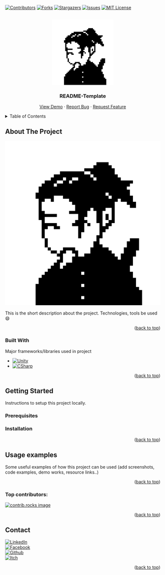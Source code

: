 <a id="readme-top"></a>

[![Contributors][contributors-shield]][contributors-url]
[![Forks][forks-shield]][forks-url]
[![Stargazers][stars-shield]][stars-url]
[![Issues][issues-shield]][issues-url]
[![MIT License][license-shield]][license-url]


<!-- PROJECT LOGO -->
<br />
<div align="center">
  <a href="https://github.com/NamPhuThuy/Unity-Package-VFX-From-Scripts">
    <img src="images/avatar.png" alt="Logo" width="200">
  </a>

<h3 align="center">README-Template</h3>

  <p align="center">
    <a href="https://github.com/NamPhuThuy/Unity-Package-VFX-From-Scripts">View Demo</a>
    ·
    <a href="https://github.com/NamPhuThuy/Unity-Package-VFX-From-Scripts/issues/new?labels=bug&template=bug-report---.md">Report Bug</a>
    ·
    <a href="https://github.com/NamPhuThuy/Unity-Package-VFX-From-Scripts/issues/new?labels=enhancement&template=feature-request---.md">Request Feature</a>
  </p>
</div>

<!-- TABLE OF CONTENTS -->
<details>
  <summary>Table of Contents</summary>
  <ol>
    <li>
      <a href="#about-the-project">About The Project</a>
      <ul>
        <li><a href="#built-with">Built With</a></li>
      </ul>
    </li>
    <li>
      <a href="#getting-started">Getting Started</a>
      <ul>
        <li><a href="#prerequisites">Prerequisites</a></li>
        <li><a href="#installation">Installation</a></li>
      </ul>
    </li>
    <li><a href="#usage-examples">Usage examples</a></li>
    <li><a href="#todo">Roadmap</a></li>
    <li><a href="#contact">Contact</a></li>
    <li><a href="#acknowledgments">Acknowledgments</a></li>
  </ol>
</details>



<!-- ABOUT THE PROJECT -->
## About The Project

[![Product Name Screen Shot][product-screenshot]](https://example.com)

This is the short description about the project. Technologies, tools be used 
 :smile:

<p align="right">(<a href="#readme-top">back to top</a>)</p>



### Built With
Major frameworks/libraries used in project
* [![Unity][Unity.com]][Unity-url]
* [![CSharp][CSharp.com]][CSharp-url]

<p align="right">(<a href="#readme-top">back to top</a>)</p>

<!-- GETTING STARTED -->
## Getting Started

Instructions to setup this project locally.

### Prerequisites

### Installation

<p align="right">(<a href="#readme-top">back to top</a>)</p>



<!-- USAGE EXAMPLES -->
## Usage examples

Some useful examples of how this project can be used (add screenshots, code examples, demo works, resource links..)

<p align="right">(<a href="#readme-top">back to top</a>)</p>

### Top contributors:

<a href="https://github.com/NamPhuThuy/Unity-Package-VFX-From-Scripts/graphs/contributors">
  <img src="https://contrib.rocks/image?repo=NamPhuThuy/Unity-Package-VFX-From-Scripts" alt="contrib.rocks image" />
</a>

<p align="right">(<a href="#readme-top">back to top</a>)</p>


<!-- CONTACT -->
## Contact
[![LinkedIn][linkedin-shield]][linkedin-url]  
[![Facebook][facebook-shield]][facebook-url]  
[![Github][github-shield]][github-url]  
[![Itch][itch-shield]][itch-url]

<p align="right">(<a href="#readme-top">back to top</a>)</p>






<!-- MARKDOWN LINKS & IMAGES -->
<!-- https://www.markdownguide.org/basic-syntax/#reference-style-links -->
[contributors-shield]: https://img.shields.io/github/contributors/NamPhuThuy/Unity-Package-VFX-From-Scripts.svg?style=for-the-badge
[contributors-url]: https://github.com/NamPhuThuy/Unity-Package-VFX-From-Scripts/graphs/contributors
[forks-shield]: https://img.shields.io/github/forks/NamPhuThuy/Unity-Package-VFX-From-Scripts.svg?style=for-the-badge
[forks-url]: https://github.com/NamPhuThuy/Unity-Package-VFX-From-Scripts/network/members
[stars-shield]: https://img.shields.io/github/stars/NamPhuThuy/Unity-Package-VFX-From-Scripts.svg?style=for-the-badge
[stars-url]: https://github.com/NamPhuThuy/Unity-Package-VFX-From-Scripts/stargazers
[issues-shield]: https://img.shields.io/github/issues/NamPhuThuy/Unity-Package-VFX-From-Scripts.svg?style=for-the-badge
[issues-url]: https://github.com/NamPhuThuy/Unity-Package-VFX-From-Scripts/issues
[license-shield]: https://img.shields.io/github/license/NamPhuThuy/Unity-Package-VFX-From-Scripts.svg?style=for-the-badge
[license-url]: https://github.com/NamPhuThuy/Unity-Package-VFX-From-Scripts/blob/main/LICENSE

<!-- Contact -->
[linkedin-shield]: https://img.shields.io/badge/-LinkedIn-black.svg?style=for-the-badge&logo=linkedin&colorB=555
[linkedin-url]: https://www.linkedin.com/in/trinh-nam/
[facebook-shield]: https://img.shields.io/badge/-Facebook-blue.svg?style=for-the-badge&logo=facebook&colorB=3842c6
[facebook-url]: https://www.facebook.com/namphuthuy957
[github-shield]: https://img.shields.io/badge/-Github-blue.svg?style=for-the-badge&logo=github&colorB=252525
[github-url]: https://github.com/NamPhuThuy
[itch-shield]: https://img.shields.io/badge/-itch.io-blue.svg?style=for-the-badge&logo=itch.io&colorB=f5f5f5
[itch-url]: https://namphuthuy.itch.io/


<!-- Mock Up -->
[product-screenshot]: images/avatar.png

<!-- Tech Stack -->
[Next.js]: https://img.shields.io/badge/next.js-000000?style=for-the-badge&logo=nextdotjs&logoColor=white
[Next-url]: https://nextjs.org/
[React.js]: https://img.shields.io/badge/React-20232A?style=for-the-badge&logo=react&logoColor=61DAFB
[React-url]: https://reactjs.org/
[JQuery.com]: https://img.shields.io/badge/jQuery-0769AD?style=for-the-badge&logo=jquery&logoColor=white
[JQuery-url]: https://jquery.com 
[Unity.com]: https://img.shields.io/badge/Unity-61DBFB?style=for-the-badge&logo=unity&logoColor=white&labelColor=black&color=black
[Unity-url]: https://unity.com/
[CSharp.com]: https://img.shields.io/badge/C%23-61DBFB?style=for-the-badge&logo=c%23&logoColor=white&labelColor=magenta&color=purple

[CSharp-url]: https://learn.microsoft.com/en-us/dotnet/csharp/
